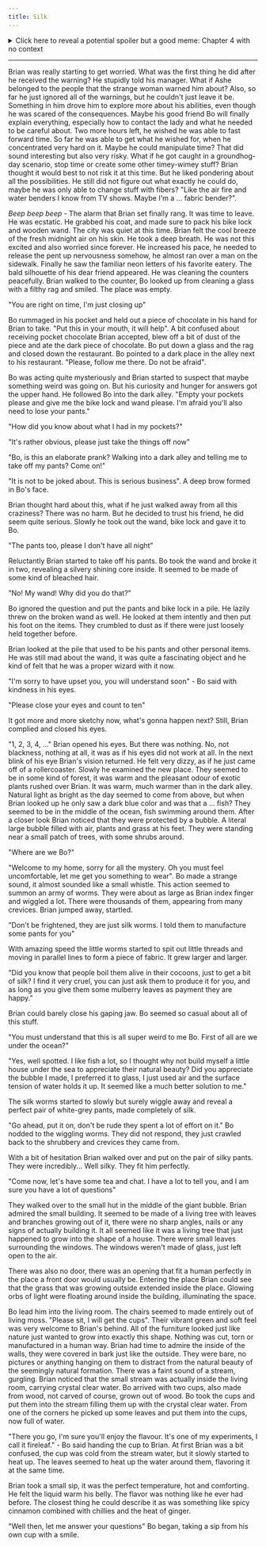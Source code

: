 ```yaml
---
title: Silk
---
```

<details>
  <summary>Click here to reveal a potential spoiler but a good meme: Chapter 4 with no context</summary>
  <img src="res/04/Chapter 4.png">
</details>

<hr>
Brian was really starting to get worried. What was the first thing he did after he received the warning? He stupidly told his manager. What if Ashe belonged to the people that the strange woman warned him about? Also, so far he just ignored all of the warnings, but he couldn't just leave it be. Something in him drove him to explore more about his abilities, even though he was scared of the consequences. Maybe his good friend Bo will finally explain everything, especially how to contact the lady and what he needed to be careful about. 
Two more hours left, he wished he was able to fast forward time. So far he was able to get what he wished for, when he concentrated very hard on it. Maybe he could manipulate time? That did sound interesting but also very risky. What if he got caught in a groundhog-day scenario, stop time or create some other timey-wimey stuff? Brian thought it would best to not risk it at this time. But he liked pondering about all the possibilities. He still did not figure out what exactly he could do, maybe he was only able to change stuff with fibers? "Like the air fire and water benders I know from TV shows. Maybe I'm a ... fabric bender?".

_Beep beep beep_ - The alarm that Brian set finally rang. It was time to leave. He was ecstatic. He grabbed his coat, and made sure to pack his bike lock and wooden wand. The city was quiet at this time. Brian felt the cool breeze of the fresh midnight air on his skin. He took a deep breath. He was not this excited and also worried since forever. He increased his pace, he needed to release the pent up nervousness somehow, he almost ran over a man on the sidewalk. Finally he saw the familiar neon letters of his favorite eatery. The bald silhouette of his dear friend appeared. He was cleaning the counters peacefully. Brian walked to the counter, Bo looked up from cleaning a glass with a filthy rag and smiled. The place was empty. 

"You are right on time, I'm just closing up" 

Bo rummaged in his pocket and held out a piece of chocolate in his hand for Brian to take. "Put this in your mouth, it will help".
A bit confused about receiving pocket chocolate Brian accepted, blew off a bit of dust of the piece and ate the dark piece of chocolate.
Bo put down a glass and the rag and closed down the restaurant. Bo pointed to a dark place in the alley next to his restaurant. "Please, follow me there. Do not be afraid".

Bo was acting quite mysteriously and Brian started to suspect that maybe something weird was going on. But his curiosity and hunger for answers got the upper hand. He followed Bo into the dark alley.
"Empty your pockets please and give me the bike lock and wand please. I'm afraid you'll also need to lose your pants."

"How did you know about what I had in my pockets?"

"It's rather obvious, please just take the things off now"

"Bo, is this an elaborate prank? Walking into a dark alley and telling me to take off my pants? Come on!"

"It is not to be joked about. This is serious business". A deep brow formed in Bo's face.

Brian thought hard about this, what if he just walked away from all this craziness? There was no harm. But he decided to trust his friend, he did seem quite serious. Slowly he took out the wand, bike lock and gave it to Bo.

"The pants too, please I don't have all night"

Reluctantly Brian started to take off his pants. Bo took the wand and broke it in two, revealing a silvery shining core inside. It seemed to be made of some kind of bleached hair.

"No! My wand! Why did you do that?"

Bo ignored the question and put the pants and bike lock in a pile. He lazily threw on the broken wand as well. He looked at them intently and then put his foot on the items. They crumbled to dust as if there were just loosely held together before.

Brian looked at the pile that used to be his pants and other personal items. He was still mad about the wand, it was quite a fascinating object and he kind of felt that he was a proper wizard with it now.

"I'm sorry to have upset you, you will understand soon" - Bo said with kindness in his eyes.

"Please close your eyes and count to ten"

It got more and more sketchy now, what's gonna happen next? Still, Brian complied and closed his eyes. 

"1, 2, 3, 4, ..." Brian opened his eyes. But there was nothing. No, not blackness, nothing at all, it was as if his eyes did not work at all. In the next blink of his eye Brian's vision returned. He felt very dizzy, as if he just came off of a rollercoaster. Slowly he  examined the new place. They seemed to be in some kind of forest, it was warm and the pleasant odour of exotic plants rushed over Brian. 
It was warm, much warmer than in the dark alley. Natural light as bright as the day seemed to come from above, but when Brian looked up he only saw a dark blue color and was that a ... fish?
They seemed to be in the middle of the ocean, fish swimming around them. After a closer look Brian noticed that they were protected by a bubble. A literal large bubble filled with air, plants and grass at his feet.
They were standing near a small patch of trees, with some shrubs around.

"Where are we Bo?"

"Welcome to my home, sorry for all the mystery. Oh you must feel uncomfortable, let me get you something to wear". Bo made a strange sound, it almost sounded like a small whistle. This action seemed to summon an army of worms. They were about as large as Brian index finger and wiggled a lot. There were thousands of them, appearing from many crevices. Brian jumped away, startled.

"Don't be frightened, they are just silk worms. I told them to manufacture some pants for you"

With amazing speed the little worms started to spit out little threads and moving in parallel lines to form a piece of fabric. It grew larger and larger.

"Did you know that people boil them alive in their cocoons, just to get a bit of silk? I find it very cruel, you can just ask them to produce it for you, and as long as you give them some mulberry leaves as payment they are happy."

Brian could barely close his gaping jaw. Bo seemed so casual about all of this stuff.

"You must understand that this is all super weird to me Bo. First of all are we under the ocean?"

"Yes, well spotted. I like fish a lot, so I thought why not build myself a little house under the sea to appreciate their natural beauty? Did you appreciate the bubble I made, I preferred it to glass, I just used air and the surface tension of water holds it up. It seemed like a much better solution to me."

The silk worms started to slowly but surely wiggle away and reveal a perfect pair of white-grey pants, made completely of silk.

"Go ahead, put it on, don't be rude they spent a lot of effort on it." Bo nodded to the wiggling worms. They did not respond, they just crawled back to the shrubbery and crevices they came from.

With a bit of hesitation Brian walked over and put on the pair of silky pants. They were incredibly... Well silky. They fit him perfectly.

"Come now, let's have some tea and chat. I have a lot to tell you, and I am sure you have a lot of questions"

They walked over to the small hut in the middle of the giant bubble. Brian admired the small building. It seemed to be made of a living tree with leaves and branches growing out of it, there were no sharp angles, nails or any signs of actually building it. It all seemed like it was a living tree that just happened to grow into the shape of a house. There were small leaves surrounding the windows. The windows weren't made of glass, just left open to the air.

There was also no door, there was an opening that fit a human perfectly in the place a front door would usually be.
Entering the place Brian could see that the grass that was growing outside extended inside the place. Glowing orbs of light were floating around inside the building, illuminating the space.

Bo lead him into the living room. The chairs seemed to made entirely out of living moss. "Please sit, I will get the cups". Their vibrant green and soft feel was very welcome to Brian's behind. All of the furniture looked just like nature just wanted to grow into exactly this shape. Nothing was cut, torn or manufactured in a human way.
Brian had time to admire the inside of the walls, they were covered in bark just like the outside. They were bare, no pictures or anything hanging on them to distract from the natural beauty of the seemingly natural formation.
There was a faint sound of a stream, gurgling. Brian noticed that the small stream was actually inside the living room, carrying crystal clear water. Bo arrived with two cups, also made from wood, not carved of course, grown out of wood. Bo took the cups and put them into the stream filling them up with the crystal clear water. From one of the corners he picked up some leaves and put them into the cups, now full of water. 

"There you go, I'm sure you'll enjoy the flavour. It's one of my experiments, I call it fireleaf." - Bo said handing the cup to Brian. At first Brian was a bit confused, the cup was cold from the stream water, but it slowly started to heat up. The leaves seemed to heat up the water around them, flavoring it at the same time.

Brian took a small sip, it was the perfect temperature, hot and comforting. He felt the liquid warm his belly. The flavor was nothing like he ever had before. The closest thing he could describe it as was something like spicy cinnamon combined with chillies and the heat of ginger.

"Well then, let me answer your questions" Bo began, taking a sip from his own cup with a smile.